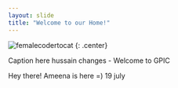 ```yaml
---
layout: slide
title: "Welcome to our Home!"
---
```


![femalecodertocat](https://octodex.github.com/images/femalecodertocat.png)
{: .center}

Caption here
hussain changes - Welcome to GPIC

Hey there!
Ameena is here =)
19 july
